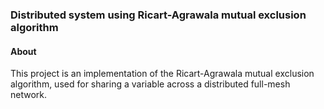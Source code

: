 ### Distributed system using Ricart-Agrawala mutual exclusion algorithm

#### About
This project is an implementation of the Ricart-Agrawala mutual exclusion algorithm, used for sharing a variable across a distributed full-mesh network.